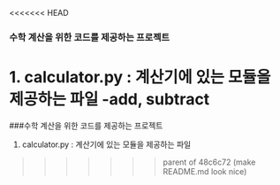 <<<<<<< HEAD
### 수학 계산을 위한 코드를 제공하는 프로젝트

**1. calculator.py** : 계산기에 있는 모듈을 제공하는 파일
-add, subtract
=======
###수학 계산을 위한 코드를 제공하는 프로젝트
1. calculator.py : 계산기에 있는 모듈을 제공하는 파일
>>>>>>> parent of 48c6c72 (make README.md look nice)
